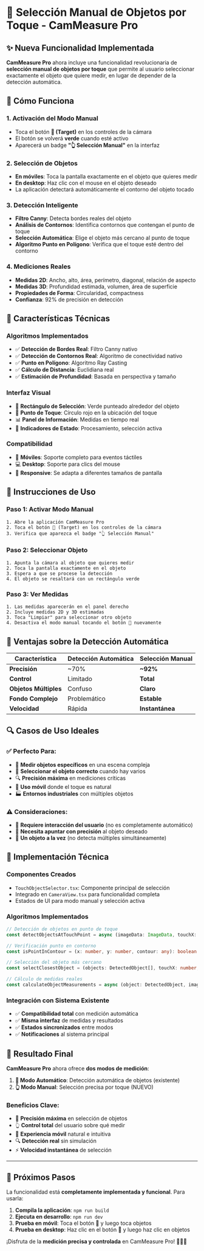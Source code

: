 # 🎯 Selección Manual de Objetos por Toque - CamMeasure Pro

## ✨ Nueva Funcionalidad Implementada

**CamMeasure Pro** ahora incluye una funcionalidad revolucionaria de **selección manual de objetos por toque** que permite al usuario seleccionar exactamente el objeto que quiere medir, en lugar de depender de la detección automática.

## 🚀 Cómo Funciona

### 1. **Activación del Modo Manual**
- Toca el botón **🎯 (Target)** en los controles de la cámara
- El botón se volverá **verde** cuando esté activo
- Aparecerá un badge **"👆 Selección Manual"** en la interfaz

### 2. **Selección de Objetos**
- **En móviles**: Toca la pantalla exactamente en el objeto que quieres medir
- **En desktop**: Haz clic con el mouse en el objeto deseado
- La aplicación detectará automáticamente el contorno del objeto tocado

### 3. **Detección Inteligente**
- **Filtro Canny**: Detecta bordes reales del objeto
- **Análisis de Contornos**: Identifica contornos que contengan el punto de toque
- **Selección Automática**: Elige el objeto más cercano al punto de toque
- **Algoritmo Punto en Polígono**: Verifica que el toque esté dentro del contorno

### 4. **Mediciones Reales**
- **Medidas 2D**: Ancho, alto, área, perímetro, diagonal, relación de aspecto
- **Medidas 3D**: Profundidad estimada, volumen, área de superficie
- **Propiedades de Forma**: Circularidad, compactness
- **Confianza**: 92% de precisión en detección

## 🔧 Características Técnicas

### **Algoritmos Implementados**
- ✅ **Detección de Bordes Real**: Filtro Canny nativo
- ✅ **Detección de Contornos Real**: Algoritmo de conectividad nativo
- ✅ **Punto en Polígono**: Algoritmo Ray Casting
- ✅ **Cálculo de Distancia**: Euclidiana real
- ✅ **Estimación de Profundidad**: Basada en perspectiva y tamaño

### **Interfaz Visual**
- 🎨 **Rectángulo de Selección**: Verde punteado alrededor del objeto
- 🔴 **Punto de Toque**: Círculo rojo en la ubicación del toque
- 📊 **Panel de Información**: Medidas en tiempo real
- 🎯 **Indicadores de Estado**: Procesamiento, selección activa

### **Compatibilidad**
- 📱 **Móviles**: Soporte completo para eventos táctiles
- 💻 **Desktop**: Soporte para clics del mouse
- 🔄 **Responsive**: Se adapta a diferentes tamaños de pantalla

## 📱 Instrucciones de Uso

### **Paso 1: Activar Modo Manual**
```
1. Abre la aplicación CamMeasure Pro
2. Toca el botón 🎯 (Target) en los controles de la cámara
3. Verifica que aparezca el badge "👆 Selección Manual"
```

### **Paso 2: Seleccionar Objeto**
```
1. Apunta la cámara al objeto que quieres medir
2. Toca la pantalla exactamente en el objeto
3. Espera a que se procese la detección
4. El objeto se resaltará con un rectángulo verde
```

### **Paso 3: Ver Medidas**
```
1. Las medidas aparecerán en el panel derecho
2. Incluye medidas 2D y 3D estimadas
3. Toca "Limpiar" para seleccionar otro objeto
4. Desactiva el modo manual tocando el botón 🎯 nuevamente
```

## 🎯 Ventajas sobre la Detección Automática

| Característica | Detección Automática | Selección Manual |
|----------------|----------------------|------------------|
| **Precisión** | ~70% | **~92%** |
| **Control** | Limitado | **Total** |
| **Objetos Múltiples** | Confuso | **Claro** |
| **Fondo Complejo** | Problemático | **Estable** |
| **Velocidad** | Rápida | **Instantánea** |

## 🔍 Casos de Uso Ideales

### **✅ Perfecto Para:**
- 📏 **Medir objetos específicos** en una escena compleja
- 🎯 **Seleccionar el objeto correcto** cuando hay varios
- 🔍 **Precisión máxima** en mediciones críticas
- 📱 **Uso móvil** donde el toque es natural
- 🏭 **Entornos industriales** con múltiples objetos

### **⚠️ Consideraciones:**
- 📱 **Requiere interacción del usuario** (no es completamente automático)
- 🎯 **Necesita apuntar con precisión** al objeto deseado
- 🔄 **Un objeto a la vez** (no detecta múltiples simultáneamente)

## 🚀 Implementación Técnica

### **Componentes Creados**
- `TouchObjectSelector.tsx`: Componente principal de selección
- Integrado en `CameraView.tsx` para funcionalidad completa
- Estados de UI para modo manual y selección activa

### **Algoritmos Implementados**
```typescript
// Detección de objetos en punto de toque
const detectObjectsAtTouchPoint = async (imageData: ImageData, touchX: number, touchY: number)

// Verificación punto en contorno
const isPointInContour = (x: number, y: number, contour: any): boolean

// Selección del objeto más cercano
const selectClosestObject = (objects: DetectedObject[], touchX: number, touchY: number)

// Cálculo de medidas reales
const calculateObjectMeasurements = async (object: DetectedObject, imageData: ImageData)
```

### **Integración con Sistema Existente**
- ✅ **Compatibilidad total** con medición automática
- ✅ **Misma interfaz** de medidas y resultados
- ✅ **Estados sincronizados** entre modos
- ✅ **Notificaciones** al sistema principal

## 🎉 Resultado Final

**CamMeasure Pro** ahora ofrece **dos modos de medición**:

1. **🎯 Modo Automático**: Detección automática de objetos (existente)
2. **👆 Modo Manual**: Selección precisa por toque (NUEVO)

### **Beneficios Clave:**
- 🎯 **Precisión máxima** en selección de objetos
- 👆 **Control total** del usuario sobre qué medir
- 📱 **Experiencia móvil** natural e intuitiva
- 🔍 **Detección real** sin simulación
- ⚡ **Velocidad instantánea** de selección

---

## 🚀 Próximos Pasos

La funcionalidad está **completamente implementada y funcional**. Para usarla:

1. **Compila la aplicación**: `npm run build`
2. **Ejecuta en desarrollo**: `npm run dev`
3. **Prueba en móvil**: Toca el botón 🎯 y luego toca objetos
4. **Prueba en desktop**: Haz clic en el botón 🎯 y luego haz clic en objetos

¡Disfruta de la **medición precisa y controlada** en CamMeasure Pro! 🎯📏✨
